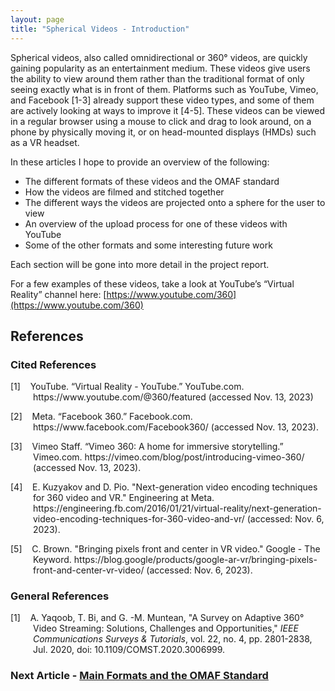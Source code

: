 ```yaml
---
layout: page
title: "Spherical Videos - Introduction"
---
```


Spherical videos, also called omnidirectional or 360° videos, are quickly gaining popularity as an entertainment medium. These videos give users the ability to view around them rather than the traditional format of only seeing exactly what is in front of them. Platforms such as YouTube, Vimeo, and Facebook [1-3] already support these video types, and some of them are actively looking at ways to improve it [4-5]. These videos can be viewed in a regular browser using a mouse to click and drag to look around, on a phone by physically moving it, or on head-mounted displays (HMDs) such as a VR headset. 

In these articles I hope to provide an overview of the following: 
- The different formats of these videos and the OMAF standard 
- How the videos are filmed and stitched together
- The different ways the videos are projected onto a sphere for the user to view
- An overview of the upload process for one of these videos with YouTube
- Some of the other formats and some interesting future work

Each section will be gone into more detail in the project report.

For a few examples of these videos, take a look at YouTube’s “Virtual Reality” channel here: [https://www.youtube.com/360](https://www.youtube.com/360)

## References
### Cited References
<div style="text-indent: -36px; padding-left: 36px;">
    <p>
        [1]&nbsp;&nbsp;&nbsp;&nbsp;YouTube. “Virtual Reality - YouTube.” YouTube.com. https://www.youtube.com/@360/featured (accessed Nov. 13, 2023)
    </p>
    <p>
        [2]&nbsp;&nbsp;&nbsp;&nbsp;Meta. “Facebook 360.” Facebook.com. https://www.facebook.com/Facebook360/ (accessed Nov. 13, 2023).
    </p>
    <p>
        [3]&nbsp;&nbsp;&nbsp;&nbsp;Vimeo Staff. “Vimeo 360: A home for immersive storytelling.” Vimeo.com. https://vimeo.com/blog/post/introducing-vimeo-360/ (accessed Nov. 13, 2023).
    </p>
    <p>
        [4]&nbsp;&nbsp;&nbsp;&nbsp;E. Kuzyakov and D. Pio. "Next-generation video encoding techniques for 360 video and VR." Engineering at Meta. https://engineering.fb.com/2016/01/21/virtual-reality/next-generation-video-encoding-techniques-for-360-video-and-vr/ (accessed: Nov. 6, 2023).
    </p>
    <p>
        [5]&nbsp;&nbsp;&nbsp;&nbsp;C. Brown. "Bringing pixels front and center in VR video." Google - The Keyword. https://blog.google/products/google-ar-vr/bringing-pixels-front-and-center-vr-video/ (accessed: Nov. 6, 2023).
    </p>
</div>

### General References
<div style="text-indent: -36px; padding-left: 36px;">
    <p>
        [1]&nbsp;&nbsp;&nbsp;&nbsp;A. Yaqoob, T. Bi, and G. -M. Muntean, "A Survey on Adaptive 360° Video Streaming: Solutions, Challenges and Opportunities," <em>IEEE Communications Surveys & Tutorials</em>, vol. 22, no. 4, pp. 2801-2838, Jul. 2020, doi: 10.1109/COMST.2020.3006999.
    </p>
</div>

### Next Article - [Main Formats and the OMAF Standard](/articles/formats)
